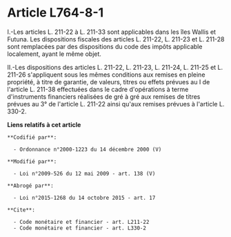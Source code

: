 # Article L764-8-1

I.-Les articles L. 211-22 à L. 211-33 sont applicables dans les îles Wallis et Futuna. Les dispositions fiscales des articles
L. 211-22, L. 211-23 et L. 211-28 sont remplacées par des dispositions du code des impôts applicable localement, ayant le
même objet. 

II.-Les dispositions des articles L. 211-22, L. 211-23, L. 211-24, L. 211-25 et L. 211-26 s'appliquent sous les mêmes
conditions aux remises en pleine propriété, à titre de garantie, de valeurs, titres ou effets prévues au I de l'article L.
211-38 effectuées dans le cadre d'opérations à terme d'instruments financiers réalisées de gré à gré aux remises de titres
prévues au 3° de l'article L. 211-22 ainsi qu'aux remises prévues à l'article L. 330-2.

**Liens relatifs à cet article**

	**Codifié par**:

	  - Ordonnance n°2000-1223 du 14 décembre 2000 (V)

	**Modifié par**:

	  - Loi n°2009-526 du 12 mai 2009 - art. 138 (V)

	**Abrogé par**:

	  - Loi n°2015-1268 du 14 octobre 2015 - art. 17

	**Cite**:

	  - Code monétaire et financier - art. L211-22
	  - Code monétaire et financier - art. L330-2
